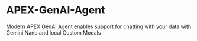 # APEX-GenAI-Agent
Modern APEX GenAI Agent enables support for chatting with your data with Gemini Nano and local Custom Modals
